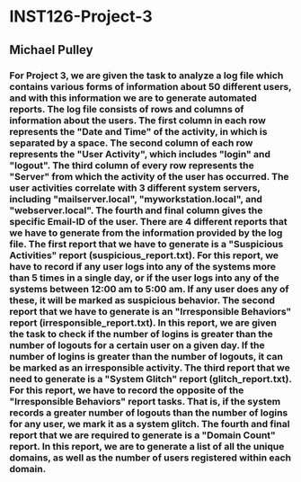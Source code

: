 # INST126-Project-3
## Michael Pulley
### For Project 3, we are given the task to analyze a log file which contains various forms of information about 50 different users, and with this information we are to generate automated reports. The log file consists of rows and columns of information about the users. The first column in each row represents the "Date and Time" of the activity, in which is separated by a space. The second column of each row represents the "User Activity", which includes "login" and "logout". The third column of every row represents the "Server" from which the activity of the user has occurred. The user activities correlate with 3 different system servers, including "mailserver.local", "myworkstation.local", and "webserver.local". The fourth and final column gives the specific Email-ID of the user. There are 4 different reports that we have to generate from the information provided by the log file. The first report that we have to generate is a "Suspicious Activities" report (suspicious_report.txt). For this report, we have to record if any user logs into any of the systems more than 5 times in a single day, or if the user logs into any of the systems between 12:00 am to 5:00 am. If any user does any of these, it will be marked as suspicious behavior. The second report that we have to generate is an "Irresponsible Behaviors" report (irresponsible_report.txt). In this report, we are given the task to check if the number of logins is greater than the number of logouts for a certain user on a given day. If the number of logins is greater than the number of logouts, it can be marked as an irresponsible activity. The third report that we need to generate is a "System Glitch" report (glitch_report.txt). For this report, we have to record the opposite of the "Irresponsible Behaviors" report tasks. That is, if the system records a greater number of logouts than the number of logins for any user, we mark it as a system glitch. The fourth and final report that we are required to generate is a "Domain Count" report. In this report, we are to generate a list of all the unique domains, as well as the number of users registered within each domain.
